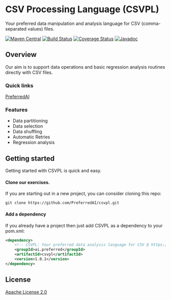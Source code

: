 # CSV Processing Language (CSVPL)
Your preferred data manipulation and analysis language for CSV (comma-separated values) files. 

[![Maven Central](https://maven-badges.herokuapp.com/maven-central/ai.preferred/csvpl/badge.svg)](https://maven-badges.herokuapp.com/maven-central/ai.preferred/csvpl)
[![Build Status](https://travis-ci.org/PreferredAI/csvpl.svg)](https://travis-ci.org/PreferredAI/csvpl)
[![Coverage Status](https://coveralls.io/repos/github/PreferredAI/venom/csvpl.svg)](https://coveralls.io/github/PreferredAI/csvpl)
[![Javadoc](https://www.javadoc.io/badge/ai.preferred/csvpl.svg)](https://www.javadoc.io/doc/ai.preferred/csvpl)

## Overview
Our aim is to support data operations and basic regression analysis routines directly with CSV files.

### Quick links
[PreferredAI](https://preferred.ai/)

### Features
- Data partitioning
- Data selection
- Data shuffling
- Automatic Retries
- Regression analysis

## Getting started
Getting started with CSVPL is quick and easy.
#### Clone our exercises.
If you are starting out in a new project, you can consider cloning this repo:
```
git clone https://github.com/PreferredAI/csvpl.git
```

#### Add a dependency
If you already have a project then just add CSVPL as a dependency to your pom.xml:
```xml
<dependency>
    <!-- CSVPL: Your preferred data analysis language for CSV @ https://github.com/PreferredAI/csvpl -->
    <groupId>ai.preferred</groupId>
    <artifactId>csvpl</artifactId>
    <version>1.0.1</version>
</dependency>
```

## License

[Apache License 2.0](LICENSE)

